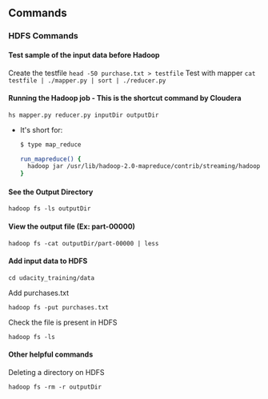 ## Commands
### HDFS Commands
#### Test sample of the input data before Hadoop
Create the testfile
```head -50 purchase.txt > testfile```
Test with mapper
```cat testfile | ./mapper.py | sort | ./reducer.py```
#### Running the Hadoop job - This is the shortcut command by Cloudera </br>
```hs mapper.py reducer.py inputDir outputDir```
  - It's short for: </br>
    ```bash
    $ type map_reduce

    run_mapreduce() {
      hadoop jar /usr/lib/hadoop-2.0-mapreduce/contrib/streaming/hadoop-streaming-2.0.0-mr1-cdh4.1.1.jar -mapper $1 -reducer $2 -file $1 -file $2 -input $3 -output $4
    }
    ```
#### See the Output Directory
```hadoop fs -ls outputDir```

#### View the output file (Ex: part-00000)
```hadoop fs -cat outputDir/part-00000 | less```

#### Add input data to HDFS
```
cd udacity_training/data
```
Add purchases.txt
```
hadoop fs -put purchases.txt
```
Check the file is present in HDFS
```
hadoop fs -ls
```

#### Other helpful commands
Deleting a directory on HDFS
```
hadoop fs -rm -r outputDir
```
